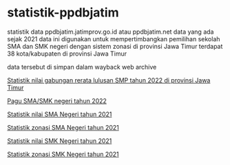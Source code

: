 # statistik-ppdbjatim
statistik data ppdbjatim.jatimprov.go.id atau ppdbjatim.net
data yang ada sejak 2021
data ini digunakan untuk mempertimbangkan pemilihan sekolah SMA dan SMK negeri dengan sistem zonasi di provinsi Jawa Timur
terdapat 38 kota/kabupaten di provinsi Jawa Timur

data tersebut di simpan dalam wayback web archive

[Statistik nilai gabungan rerata lulusan SMP tahun 2022 di provinsi Jawa Timur](https://github.com/natrya/statistik-ppdbjatim/blob/main/nilai_gabungan_2022.md)

[Pagu SMA/SMK negeri tahun 2022](https://github.com/natrya/statistik-ppdbjatim/blob/main/pagu_prestasi_sma_smk_2022.md)

[Statistik nilai SMA Negeri tahun 2021](https://github.com/natrya/statistik-ppdbjatim/blob/main/statistik_sma_nilai_2021.md)

[Statistik zonasi SMA Negeri tahun 2021](https://github.com/natrya/statistik-ppdbjatim/blob/main/statistik_sma_zonasi_2021.md)

[Statistik nilai SMK Negeri tahun 2021](https://github.com/natrya/statistik-ppdbjatim/blob/main/statistik_smk_nilai_2021.md)

[Statistik zonasi SMK Negeri tahun 2021](https://github.com/natrya/statistik-ppdbjatim/blob/main/statistik_smk_zonasi_2021.md)


